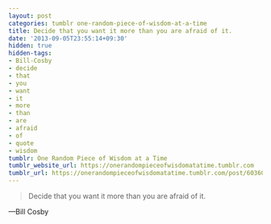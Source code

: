 ```yaml
---
layout: post
categories: tumblr one-random-piece-of-wisdom-at-a-time
title: Decide that you want it more than you are afraid of it.
date: '2013-09-05T23:55:14+09:30'
hidden: true
hidden-tags:
- Bill-Cosby
- decide
- that
- you
- want
- it
- more
- than
- are
- afraid
- of
- quote
- wisdom
tumblr: One Random Piece of Wisdom at a Time
tumblr_website_url: https://onerandompieceofwisdomatatime.tumblr.com
tumblr_url: https://onerandompieceofwisdomatatime.tumblr.com/post/60360581615/decide-that-you-want-it-more-than-you-are-afraid
---
```

> Decide that you want it more than you are afraid of it.

—Bill Cosby
